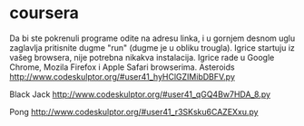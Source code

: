 # coursera
Da bi ste pokrenuli programe odite na adresu linka, i u gornjem desnom uglu zaglavlja pritisnite dugme "run" (dugme je u obliku trougla).
Igrice startuju iz vašeg browsera, nije potrebna nikakva instalacija. Igrice rade u Google Chrome, Mozila Firefox i Apple Safari browserima.
Asteroids
http://www.codeskulptor.org/#user41_hyHClGZIMibDBFV.py

Black Jack
http://www.codeskulptor.org/#user41_qGQ4Bw7HDA_8.py

Pong
http://www.codeskulptor.org/#user41_r3SKsku6CAZEXxu.py
